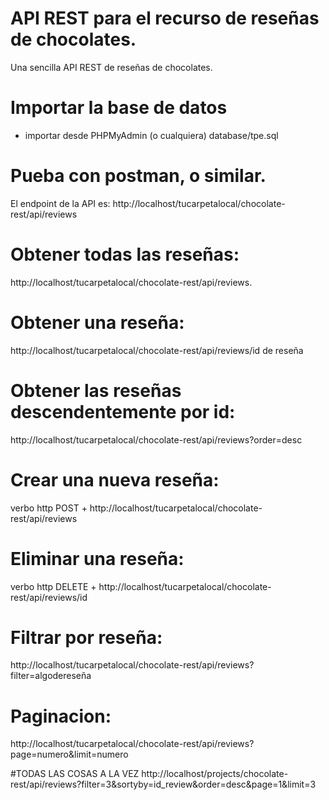 # API REST para el recurso de  reseñas de chocolates.
Una sencilla API REST de reseñas de chocolates.
# Importar la base de datos
- importar desde PHPMyAdmin (o cualquiera) database/tpe.sql
# Pueba con postman, o similar.
El endpoint de la API es: http://localhost/tucarpetalocal/chocolate-rest/api/reviews
# Obtener todas las reseñas:
http://localhost/tucarpetalocal/chocolate-rest/api/reviews.
# Obtener una reseña:
http://localhost/tucarpetalocal/chocolate-rest/api/reviews/id de reseña
# Obtener las reseñas descendentemente por id:
http://localhost/tucarpetalocal/chocolate-rest/api/reviews?order=desc
# Crear una nueva reseña:
 verbo http POST + http://localhost/tucarpetalocal/chocolate-rest/api/reviews
# Eliminar una reseña:
 verbo http DELETE + http://localhost/tucarpetalocal/chocolate-rest/api/reviews/id
# Filtrar por reseña:
 http://localhost/tucarpetalocal/chocolate-rest/api/reviews?filter=algodereseña
# Paginacion:
http://localhost/tucarpetalocal/chocolate-rest/api/reviews?page=numero&limit=numero


#TODAS LAS COSAS A LA VEZ 
http://localhost/projects/chocolate-rest/api/reviews?filter=3&sortyby=id_review&order=desc&page=1&limit=3





